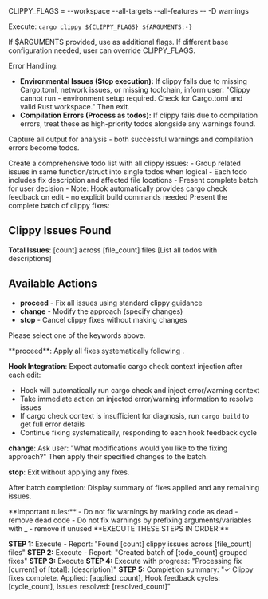 <RunClippy>
CLIPPY_FLAGS = --workspace --all-targets --all-features -- -D warnings

Execute: `cargo clippy ${CLIPPY_FLAGS} ${ARGUMENTS:-}`

If $ARGUMENTS provided, use as additional flags.
If different base configuration needed, user can override CLIPPY_FLAGS.

Error Handling:
- **Environmental Issues (Stop execution):** If clippy fails due to missing Cargo.toml, network issues, or missing toolchain, inform user: "Clippy cannot run - environment setup required. Check for Cargo.toml and valid Rust workspace." Then exit.
- **Compilation Errors (Process as todos):** If clippy fails due to compilation errors, treat these as high-priority todos alongside any warnings found.

Capture all output for analysis - both successful warnings and compilation errors become todos.
</RunClippy>

<CreateBatchTodoList>
Create a comprehensive todo list with all clippy issues:
- Group related issues in same function/struct into single todos when logical
- Each todo includes fix description and affected file locations
- Present complete batch for user decision
- Note: Hook automatically provides cargo check feedback on edit - no explicit build commands needed
</CreateBatchTodoList>

<BatchDecisionPoint>
Present the complete batch of clippy fixes:

## Clippy Issues Found
**Total Issues**: [count] across [file_count] files
[List all todos with descriptions]

## Available Actions
- **proceed** - Fix all issues using standard clippy guidance
- **change** - Modify the approach (specify changes)
- **stop** - Cancel clippy fixes without making changes

Please select one of the keywords above.
</BatchDecisionPoint>

<BatchExecution>
**proceed**: Apply all fixes systematically following <FixingGuidelines/>.

**Hook Integration**: Expect automatic cargo check context injection after each edit:
- Hook will automatically run cargo check and inject error/warning context
- Take immediate action on injected error/warning information to resolve issues
- If cargo check context is insufficient for diagnosis, run `cargo build` to get full error details
- Continue fixing systematically, responding to each hook feedback cycle

**change**: Ask user: "What modifications would you like to the fixing approach?" Then apply their specified changes to the batch.

**stop**: Exit without applying any fixes.

After batch completion: Display summary of fixes applied and any remaining issues.
</BatchExecution>

<FixingGuidelines>
**Important rules:**
- Do not fix warnings by marking code as dead - remove dead code
- Do not fix warnings by prefixing arguments/variables with _ - remove if unused
</FixingGuidelines>

<ExecutionSteps>
**EXECUTE THESE STEPS IN ORDER:**

**STEP 1:** Execute <RunClippy/> - Report: "Found [count] clippy issues across [file_count] files"
**STEP 2:** Execute <CreateBatchTodoList/> - Report: "Created batch of [todo_count] grouped fixes"
**STEP 3:** Execute <BatchDecisionPoint/>
**STEP 4:** Execute <BatchExecution/> with progress: "Processing fix [current] of [total]: [description]"
**STEP 5:** Completion summary: "✓ Clippy fixes complete. Applied: [applied_count], Hook feedback cycles: [cycle_count], Issues resolved: [resolved_count]"
</ExecutionSteps>
